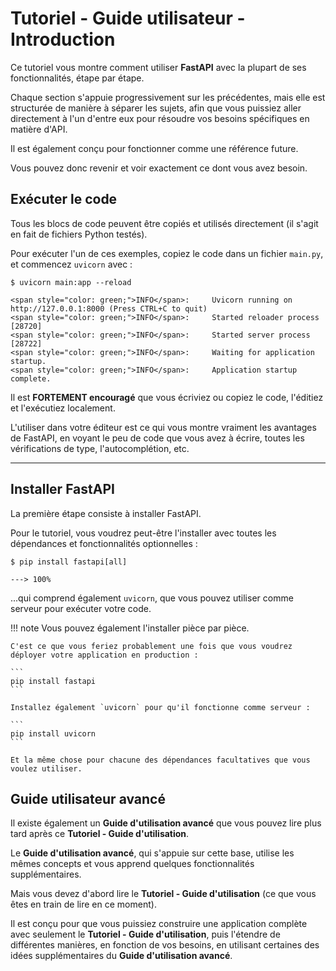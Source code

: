 # Tutoriel - Guide utilisateur - Introduction

Ce tutoriel vous montre comment utiliser **FastAPI** avec la plupart de ses fonctionnalités, étape par étape.

Chaque section s'appuie progressivement sur les précédentes, mais elle est structurée de manière à séparer les sujets, afin que vous puissiez aller directement à l'un d'entre eux pour résoudre vos besoins spécifiques en matière d'API.

Il est également conçu pour fonctionner comme une référence future.

Vous pouvez donc revenir et voir exactement ce dont vous avez besoin.

## Exécuter le code

Tous les blocs de code peuvent être copiés et utilisés directement (il s'agit en fait de fichiers Python testés).

Pour exécuter l'un de ces exemples, copiez le code dans un fichier `main.py`, et commencez `uvicorn` avec :

<div class="termy">

```console
$ uvicorn main:app --reload

<span style="color: green;">INFO</span>:     Uvicorn running on http://127.0.0.1:8000 (Press CTRL+C to quit)
<span style="color: green;">INFO</span>:     Started reloader process [28720]
<span style="color: green;">INFO</span>:     Started server process [28722]
<span style="color: green;">INFO</span>:     Waiting for application startup.
<span style="color: green;">INFO</span>:     Application startup complete.
```

</div>

Il est **FORTEMENT encouragé** que vous écriviez ou copiez le code, l'éditiez et l'exécutiez localement.

L'utiliser dans votre éditeur est ce qui vous montre vraiment les avantages de FastAPI, en voyant le peu de code que vous avez à écrire, toutes les vérifications de type, l'autocomplétion, etc.

---

## Installer FastAPI

La première étape consiste à installer FastAPI.

Pour le tutoriel, vous voudrez peut-être l'installer avec toutes les dépendances et fonctionnalités optionnelles :

<div class="termy">

```console
$ pip install fastapi[all]

---> 100%
```

</div>

...qui comprend également `uvicorn`, que vous pouvez utiliser comme serveur pour exécuter votre code.

!!! note
    Vous pouvez également l'installer pièce par pièce.

    C'est ce que vous feriez probablement une fois que vous voudrez déployer votre application en production :

    ```
    pip install fastapi
    ```

    Installez également `uvicorn` pour qu'il fonctionne comme serveur :

    ```
    pip install uvicorn
    ```

    Et la même chose pour chacune des dépendances facultatives que vous voulez utiliser.

## Guide utilisateur avancé

Il existe également un **Guide d'utilisation avancé** que vous pouvez lire plus tard après ce **Tutoriel - Guide d'utilisation**.

Le **Guide d'utilisation avancé**, qui s'appuie sur cette base, utilise les mêmes concepts et vous apprend quelques fonctionnalités supplémentaires.

Mais vous devez d'abord lire le **Tutoriel - Guide d'utilisation** (ce que vous êtes en train de lire en ce moment).

Il est conçu pour que vous puissiez construire une application complète avec seulement le **Tutoriel - Guide d'utilisation**, puis l'étendre de différentes manières, en fonction de vos besoins, en utilisant certaines des idées supplémentaires du **Guide d'utilisation avancé**.
